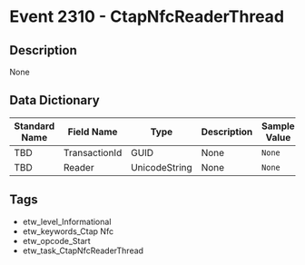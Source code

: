 # Event 2310 - CtapNfcReaderThread

## Description
None

## Data Dictionary
|Standard Name|Field Name|Type|Description|Sample Value|
|---|---|---|---|---|
|TBD|TransactionId|GUID|None|`None`|
|TBD|Reader|UnicodeString|None|`None`|

## Tags
* etw_level_Informational
* etw_keywords_Ctap Nfc
* etw_opcode_Start
* etw_task_CtapNfcReaderThread